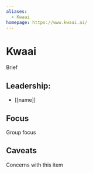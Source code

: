 ```yaml
---
aliases:
  - Kwaai
homepage: https://www.kwaai.ai/
---
```

# Kwaai

Brief

## Leadership:

- [[name]]

## Focus

Group focus

## Caveats 

Concerns with this item